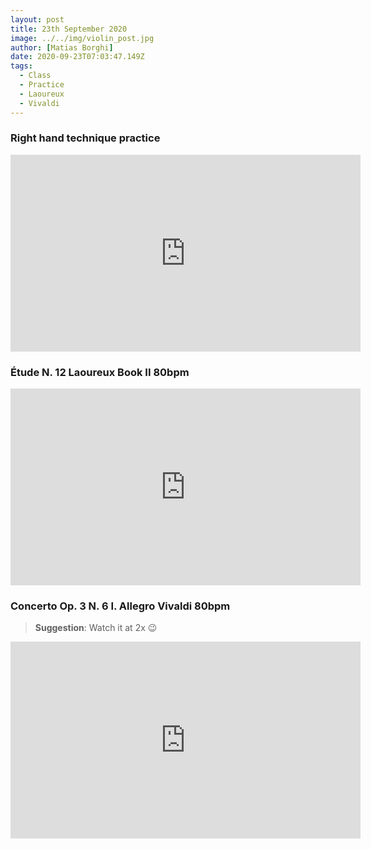 ```yaml
---
layout: post
title: 23th September 2020
image: ../../img/violin_post.jpg
author: [Matias Borghi]
date: 2020-09-23T07:03:47.149Z
tags:
  - Class
  - Practice
  - Laoureux
  - Vivaldi
---
```


### Right hand technique practice

<iframe width="560" height="315" src="https://www.youtube.com/embed/jMyma4HON6c" frameborder="0" allow="accelerometer; autoplay; clipboard-write; encrypted-media; gyroscope; picture-in-picture" allowfullscreen></iframe>

### Étude N. 12 Laoureux Book II 80bpm

<iframe width="560" height="315" src="https://www.youtube.com/embed/qDnn2z4-dfg" frameborder="0" allow="accelerometer; autoplay; clipboard-write; encrypted-media; gyroscope; picture-in-picture" allowfullscreen></iframe>

### Concerto Op. 3 N. 6 I. Allegro Vivaldi 80bpm

> **Suggestion**: Watch it at 2x 😉

<iframe width="560" height="315" src="https://www.youtube.com/embed/zyvIMGGlOIE" frameborder="0" allow="accelerometer; autoplay; clipboard-write; encrypted-media; gyroscope; picture-in-picture" allowfullscreen></iframe>